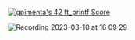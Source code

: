 [![gpimenta's 42 ft_printf Score](https://badge42.vercel.app/api/v2/cldx0plxj00060fl5yi95cgh9/project/2857975)](https://github.com/JaeSeoKim/badge42)

![Recording 2023-03-10 at 16 09 29](https://user-images.githubusercontent.com/87911989/224365916-ee8ac2ef-2baa-4f16-922e-588646fa5453.gif)
